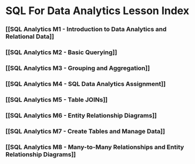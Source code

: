 # SQL For Data Analytics Lesson Index


### [[SQL Analytics M1 - Introduction to Data Analytics and Relational Data]]

### [[SQL Analytics M2 - Basic Querying]]

### [[SQL Analytics M3 - Grouping and Aggregation]]

### [[SQL Analytics M4 - SQL Data Analytics Assignment]]

### [[SQL Analytics M5 - Table JOINs]]

### [[SQL Analytics M6 - Entity Relationship Diagrams]]

### [[SQL Analytics M7 - Create Tables and Manage Data]]

### [[SQL Analytics M8 - Many-to-Many Relationships and Entity Relationship Diagrams]]
